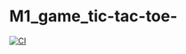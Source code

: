 # M1_game_tic-tac-toe-
[![CI](https://github.com/milixx21/M1_game_tic-tac-toe-/actions/workflows/main.yml/badge.svg)](https://github.com/milixx21/M1_game_tic-tac-toe-/actions/workflows/main.yml)
